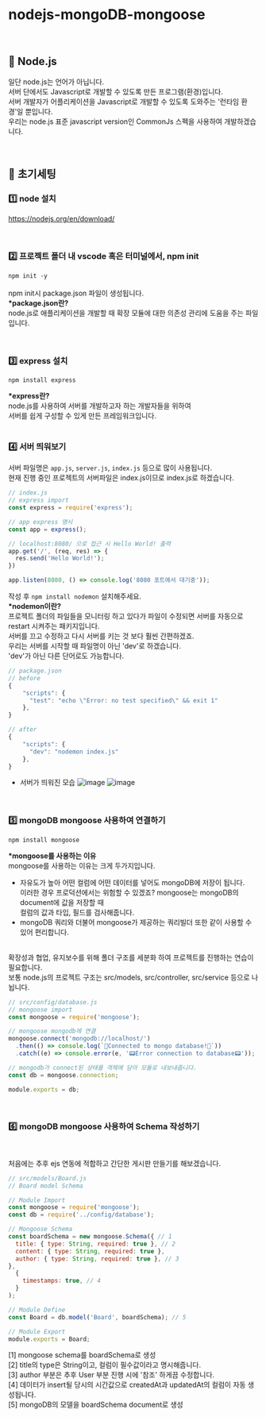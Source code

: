 # nodejs-mongoDB-mongoose

<br/>

## 🚀 Node.js
일단 node.js는 언어가 아닙니다. <br/>
서버 단에서도 Javascript로 개발할 수 있도록 만든 프로그램(환경)입니다. <br/>
서버 개발자가 어플리케이션을 Javascript로 개발할 수 있도록 도와주는 '런타임 환경'일 뿐입니다. <br/>
우리는 node.js 표준 javascript version인 CommonJs 스펙을 사용하여 개발하겠습니다.


<br/>

## 🚀 초기세팅
### 1️⃣ node 설치
https://nodejs.org/en/download/

<br/>

### 2️⃣ 프로젝트 폴더 내 vscode 혹은 터미널에서, npm init
`npm init -y` <br/><br/>
npm init시 package.json 파일이 생성됩니다. <br/>
<b>*package.json란?</b><br/>
node.js로 애플리케이션을 개발할 때 확장 모듈에 대한 의존성 관리에 도움을 주는 파일입니다.<br/>

<br/>

### 3️⃣ express 설치 <br/>
`npm install express` <br/>

<b>*express란?</b><br/>
node.js를 사용하여 서버를 개발하고자 하는 개발자들을 위하여<br/>
서버를 쉽게 구성할 수 있게 만든 프레임워크입니다.<br/><br/>

### 4️⃣ 서버 띄워보기 <br/>
서버 파일명은 `app.js`, `server.js`, `index.js` 등으로 많이 사용됩니다. <br/>
현재 진행 중인 프로젝트의 서버파일은 index.js이므로 index.js로 하겠습니다.

```javascript
// index.js
// express import
const express = require('express');

// app express 명시
const app = express();

// localhost:8080/ 으로 접근 시 Hello World! 출력
app.get('/', (req, res) => {
  res.send('Hello World!');
})

app.listen(8080, () => console.log('8080 포트에서 대기중'));
```

작성 후 `npm install nodemon` 설치해주세요. <br/>
<b>*nodemon이란?</b><br/>
프로젝트 폴더의 파일들을 모니터링 하고 있다가 파일이 수정되면 서버를 자동으로 restart 시켜주는 패키지입니다. <br/>
서버를 끄고 수정하고 다시 서버를 키는 것 보다 훨씬 간편하겠죠. <br/>
우리는 서버를 시작할 때 파일명이 아닌 'dev'로 하겠습니다. <br/>
'dev'가 아닌 다른 단어로도 가능합니다.

```javascript
// package.json
// before
{
    "scripts": {
      "test": "echo \"Error: no test specified\" && exit 1"
    },
}

// after
{
    "scripts": {
      "dev": "nodemon index.js"
    },
}
```
* 서버가 띄워진 모습
![image](https://user-images.githubusercontent.com/52025291/150561491-74b4ff02-139d-4f34-bb43-977c132b520e.png)
![image](https://user-images.githubusercontent.com/52025291/150561255-0040d1f3-f65c-4025-9c82-d2c54f574154.png)


<br/>

### 5️⃣ mongoDB mongoose 사용하여 연결하기

`npm install mongoose` <br/>

<b>*mongoose를 사용하는 이유</b><br/>
mongoose를 사용하는 이유는 크게 두가지입니다.<br/>
- 자유도가 높아 어떤 컬럼에 어떤 데이터를 넣어도 mongoDB에 저장이 됩니다.<br/>
이러한 경우 프로덕션에서는 위험할 수 있겠죠? mongoose는 mongoDB의 document에 값을 저장할 때 <br/>
컬럼의 값과 타입, 필드를 검사해줍니다.
- mongoDB 쿼리와 더불어 mongoose가 제공하는 쿼리빌더 또한 같이 사용할 수 있어 편리합니다. <br/><br/>

확장성과 협업, 유지보수를 위해 폴더 구조를 세분화 하여 프로젝트를 진행하는 연습이 필요합니다. <br/>
보통 node.js의 프로젝트 구조는 src/models, src/controller, src/service 등으로 나뉩니다. <br/>
```javascript
// src/config/database.js
// mongoose import
const mongoose = require('mongoose');

// mongoose mongodb에 연결
mongoose.connect('mongodb://localhost/')
  .then(() => console.log(`🙈Connected to mongo database!🙉`))
  .catch((e) => console.error(e, '📟Error connection to database📟'));

// mongodb가 connect된 상태를 객체에 담아 모듈로 내보내줍니다.
const db = mongoose.connection;

module.exports = db;
```

<br/>

### 6️⃣ mongoDB mongoose 사용하여 Schema 작성하기
<br/>

처음에는 추후 ejs 연동에 적합하고 간단한 게시판 만들기를 해보겠습니다.
```javascript
// src/models/Board.js
// Board model Schema

// Module Import
const mongoose = require('mongoose');
const db = require('../config/database');

// Mongoose Schema
const boardSchema = new mongoose.Schema({ // 1
  title: { type: String, required: true }, // 2
  content: { type: String, required: true },
  author: { type: String, required: true }, // 3
},
  {
    timestamps: true, // 4
  }
);

// Module Define
const Board = db.model('Board', boardSchema); // 5

// Module Export
module.exports = Board;
```
[1] mongoose schema를 boardSchema로 생성 <br/>
[2] title의 type은 String이고, 컬럼이 필수값이라고 명시해줍니다. <br/>
[3] author 부분은 추후 User 부분 진행 시에 '참조' 하게끔 수정합니다. <br/>
[4] 데이터가 insert될 당시의 시간값으로 createdAt과 updatedAt의 컬럼이 자동 생성됩니다. <br/>
[5] mongoDB의 모델을 boardSchema document로 생성 <br/>
<br/>
